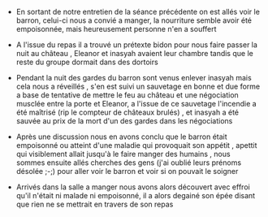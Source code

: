 - En sortant de notre entretien de la séance précédente on est allés voir le barron, celui-ci nous a convié a manger, la nourriture semble avoir été empoisonnée, mais heureusement personne n'en a souffert

- A l'issue du repas il a trouvé un prétexte bidon pour nous faire passer la nuit au château , Eleanor et inasyah avaient leur chambre tandis que le reste du groupe dormait dans des dortoirs

- Pendant la nuit des gardes du barron sont venus enlever inasyah mais cela nous a réveillés , s'en est suivi un sauvetage en bonne et due forme a base de tentative de mettre le feu au château et une négociation musclée entre la porte et Eleanor, a l'issue de ce sauvetage l'incendie a été maîtrisé (rip le compteur de châteaux brulés) , et inasyah a été sauvée au prix de la mort d'un des gardes dans les négociations

- Après une discussion nous en avons conclu que le barron était empoisonné ou atteint d'une maladie qui provoquait son appétit , apettit qui visiblement allait jusqu'à le faire manger des humains , nous sommes ensuite allés cherches des gens (j'ai oublié leurs prénoms désolée ;-;) pour aller voir le barron et voir si on pouvait le soigner

- Arrivés dans la salle a manger nous avons alors découvert avec effroi qu'il n'était ni malade ni empoisonné, il a alors degainé son épée disant que rien ne se mettrait en travers de son repas